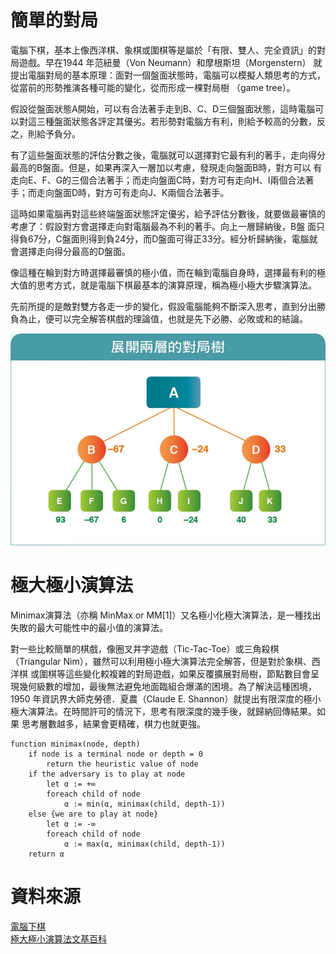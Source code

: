 # 簡單的對局

電腦下棋，基本上像西洋棋、象棋或圍棋等是屬於「有限、雙人、完全資訊」的對局遊戲。早在1944 年范紐曼（Von Neumann）和摩根斯坦（Morgenstern）
就提出電腦對局的基本原理：面對一個盤面狀態時，電腦可以模擬人類思考的方式，從當前的形勢推演各種可能的變化，從而形成一棵對局樹 （game tree）。
 
假設從盤面狀態A開始，可以有合法著手走到B、C、D三個盤面狀態，這時電腦可以對這三種盤面狀態各評定其優劣。若形勢對電腦方有利，則給予較高的分數，反之，則給予負分。

 
有了這些盤面狀態的評估分數之後，電腦就可以選擇對它最有利的著手，走向得分最高的B盤面。但是，如果再深入一層加以考慮，發現走向盤面B時，對方可以
有走向E、F、G的三個合法著手；而走向盤面C時，對方可有走向H、I兩個合法著手；而走向盤面D時，對方可有走向J、K兩個合法著手。

 
這時如果電腦再對這些終端盤面狀態評定優劣，給予評估分數後，就要做最審慎的考慮了：假設對方會選擇走向對電腦最為不利的著手。向上一層歸納後，B盤
面只得負67分，C盤面則得到負24分，而D盤面可得正33分。經分析歸納後，電腦就會選擇走向得分最高的D盤面。

 
像這種在輪到對方時選擇最審慎的極小值，而在輪到電腦自身時，選擇最有利的極大值的思考方式，就是電腦下棋最基本的演算原理，稱為極小極大步驟演算法。

 
先前所提的是敵對雙方各走一步的變化，假設電腦能夠不斷深入思考，直到分出勝負為止，便可以完全解答棋戲的理論值，也就是先下必勝、必敗或和的結論。

![圖片支援](180786f1f490950ca6d7790df5550443bcd9bb7da89acfa65c9e2f71b2425161_1000_673.jpg)

# 極大極小演算法

Minimax演算法（亦稱 MinMax or MM[1]）又名極小化極大演算法，是一種找出失敗的最大可能性中的最小值的演算法。

對一些比較簡單的棋戲，像圈叉井字遊戲（Tic-Tac-Toe）或三角殺棋（Triangular Nim），雖然可以利用極小極大演算法完全解答，但是對於象棋、西洋棋
或圍棋等這些變化較複雜的對局遊戲，如果反覆擴展對局樹，節點數目會呈現幾何級數的增加，最後無法避免地面臨組合爆滿的困境。為了解決這種困境，1950
年資訊界大師克勞德．夏農（Claude E. Shannon）就提出有限深度的極小極大演算法。在時間許可的情況下，思考有限深度的幾手後，就歸納回傳結果。如果
思考層數越多，結果會更精確，棋力也就更強。

```
function minimax(node, depth)
    if node is a terminal node or depth = 0
        return the heuristic value of node
    if the adversary is to play at node
        let α := +∞
        foreach child of node
            α := min(α, minimax(child, depth-1))
    else {we are to play at node}
        let α := -∞
        foreach child of node
            α := max(α, minimax(child, depth-1))
    return α
```   

# 資料來源
[電腦下棋](https://scitechvista.nat.gov.tw/c/sTkf.htm)<br>
[極大極小演算法文基百科](https://zh.wikipedia.org/wiki/%E6%9E%81%E5%B0%8F%E5%8C%96%E6%9E%81%E5%A4%A7%E7%AE%97%E6%B3%95)
